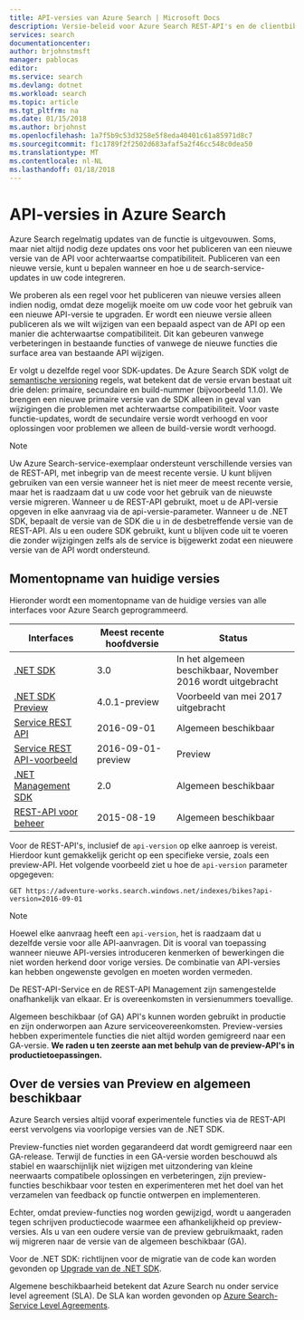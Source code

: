 ```yaml
---
title: API-versies van Azure Search | Microsoft Docs
description: Versie-beleid voor Azure Search REST-API's en de clientbibliotheek in de .NET SDK.
services: search
documentationcenter: 
author: brjohnstmsft
manager: pablocas
editor: 
ms.service: search
ms.devlang: dotnet
ms.workload: search
ms.topic: article
ms.tgt_pltfrm: na
ms.date: 01/15/2018
ms.author: brjohnst
ms.openlocfilehash: 1a7f5b9c53d3258e5f8eda40401c61a85971d8c7
ms.sourcegitcommit: f1c1789f2f2502d683afaf5a2f46cc548c0dea50
ms.translationtype: MT
ms.contentlocale: nl-NL
ms.lasthandoff: 01/18/2018
---
```

# <a name="api-versions-in-azure-search"></a>API-versies in Azure Search
Azure Search regelmatig updates van de functie is uitgevouwen. Soms, maar niet altijd nodig deze updates ons voor het publiceren van een nieuwe versie van de API voor achterwaartse compatibiliteit. Publiceren van een nieuwe versie, kunt u bepalen wanneer en hoe u de search-service-updates in uw code integreren.

We proberen als een regel voor het publiceren van nieuwe versies alleen indien nodig, omdat deze mogelijk moeite om uw code voor het gebruik van een nieuwe API-versie te upgraden. Er wordt een nieuwe versie alleen publiceren als we wilt wijzigen van een bepaald aspect van de API op een manier die achterwaartse compatibiliteit. Dit kan gebeuren vanwege verbeteringen in bestaande functies of vanwege de nieuwe functies die surface area van bestaande API wijzigen.

Er volgt u dezelfde regel voor SDK-updates. De Azure Search SDK volgt de [semantische versioning](http://semver.org/) regels, wat betekent dat de versie ervan bestaat uit drie delen: primaire, secundaire en build-nummer (bijvoorbeeld 1.1.0). We brengen een nieuwe primaire versie van de SDK alleen in geval van wijzigingen die problemen met achterwaartse compatibiliteit. Voor vaste functie-updates, wordt de secundaire versie wordt verhoogd en voor oplossingen voor problemen we alleen de build-versie wordt verhoogd.

> [!NOTE]
> Uw Azure Search-service-exemplaar ondersteunt verschillende versies van de REST-API, met inbegrip van de meest recente versie. U kunt blijven gebruiken van een versie wanneer het is niet meer de meest recente versie, maar het is raadzaam dat u uw code voor het gebruik van de nieuwste versie migreren. Wanneer u de REST-API gebruikt, moet u de API-versie opgeven in elke aanvraag via de api-versie-parameter. Wanneer u de .NET SDK, bepaalt de versie van de SDK die u in de desbetreffende versie van de REST-API. Als u een oudere SDK gebruikt, kunt u blijven code uit te voeren die zonder wijzigingen zelfs als de service is bijgewerkt zodat een nieuwere versie van de API wordt ondersteund.

## <a name="snapshot-of-current-versions"></a>Momentopname van huidige versies
Hieronder wordt een momentopname van de huidige versies van alle interfaces voor Azure Search geprogrammeerd.

| Interfaces | Meest recente hoofdversie | Status |
| --- | --- | --- |
| [.NET SDK](https://aka.ms/search-sdk) |3.0 |In het algemeen beschikbaar, November 2016 wordt uitgebracht |
| [.NET SDK Preview](https://aka.ms/search-sdk-preview) |4.0.1-preview |Voorbeeld van mei 2017 uitgebracht |
| [Service REST API](https://docs.microsoft.com/rest/api/searchservice/) |2016-09-01 |Algemeen beschikbaar |
| [Service REST API-voorbeeld](search-api-2016-09-01-preview.md) |2016-09-01-preview |Preview |
| [.NET Management SDK](https://aka.ms/search-mgmt-sdk) |2.0 |Algemeen beschikbaar |
| [REST-API voor beheer](https://docs.microsoft.com/rest/api/searchmanagement/) |2015-08-19 |Algemeen beschikbaar |

Voor de REST-API's, inclusief de `api-version` op elke aanroep is vereist. Hierdoor kunt gemakkelijk gericht op een specifieke versie, zoals een preview-API. Het volgende voorbeeld ziet u hoe de `api-version` parameter opgegeven:

    GET https://adventure-works.search.windows.net/indexes/bikes?api-version=2016-09-01

> [!NOTE]
> Hoewel elke aanvraag heeft een `api-version`, het is raadzaam dat u dezelfde versie voor alle API-aanvragen. Dit is vooral van toepassing wanneer nieuwe API-versies introduceren kenmerken of bewerkingen die niet worden herkend door vorige versies. De combinatie van API-versies kan hebben ongewenste gevolgen en moeten worden vermeden.
>
> De REST-API-Service en de REST-API Management zijn samengestelde onafhankelijk van elkaar. Er is overeenkomsten in versienummers toevallige.

Algemeen beschikbaar (of GA) API's kunnen worden gebruikt in productie en zijn onderworpen aan Azure serviceovereenkomsten. Preview-versies hebben experimentele functies die niet altijd worden gemigreerd naar een GA-versie. **We raden u ten zeerste aan met behulp van de preview-API's in productietoepassingen.**

## <a name="about-preview-and-generally-available-versions"></a>Over de versies van Preview en algemeen beschikbaar
Azure Search versies altijd vooraf experimentele functies via de REST-API eerst vervolgens via voorlopige versies van de .NET SDK.

Preview-functies niet worden gegarandeerd dat wordt gemigreerd naar een GA-release. Terwijl de functies in een GA-versie worden beschouwd als stabiel en waarschijnlijk niet wijzigen met uitzondering van kleine neerwaarts compatibele oplossingen en verbeteringen, zijn preview-functies beschikbaar voor testen en experimenteren met het doel van het verzamelen van feedback op functie ontwerpen en implementeren.

Echter, omdat preview-functies nog worden gewijzigd, wordt u aangeraden tegen schrijven productiecode waarmee een afhankelijkheid op preview-versies. Als u van een oudere versie van de preview gebruikmaakt, raden wij migreren naar de versie van de algemeen beschikbaar (GA).

Voor de .NET SDK: richtlijnen voor de migratie van de code kan worden gevonden op [Upgrade van de .NET SDK](search-dotnet-sdk-migration.md).

Algemene beschikbaarheid betekent dat Azure Search nu onder service level agreement (SLA). De SLA kan worden gevonden op [Azure Search-Service Level Agreements](https://azure.microsoft.com/support/legal/sla/search/v1_0/).
